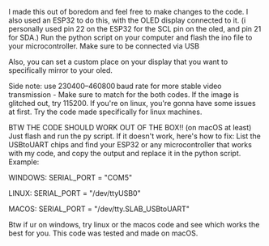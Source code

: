 I made this out of boredom and feel free to make changes to the code. I also used an ESP32 to do this, with the OLED display connected to it. (i personally used pin 22 on the ESP32 for the SCL pin on the oled, and pin 21 for SDA.) Run the python script on your computer and flash the ino file to your microcontroller.
Make sure to be connected via USB

Also, you can set a custom place on your display that you want to specifically mirror to your oled.

Side note: use 230400–460800 baud rate for more stable video transmission - Make sure to match for the both codes.
If the image is glitched out, try 115200. If you're on linux, you're gonna have some issues at first. Try the code made specifically for linux machines.

BTW THE CODE SHOULD WORK OUT OF THE BOX!! (on macOS at least) Just flash and run the py script. If it doesn't work, here's how to fix:
List the USBtoUART chips and find your ESP32 or any microcontroller that works with my code, and copy the output and replace it in the python script.
Example:

WINDOWS: SERIAL_PORT = "COM5"

LINUX: SERIAL_PORT = "/dev/ttyUSB0"

MACOS: SERIAL_PORT = "/dev/tty.SLAB_USBtoUART"

Btw if ur on windows, try linux or the macos code and see which works the best for you. This code was tested and made on macOS.
